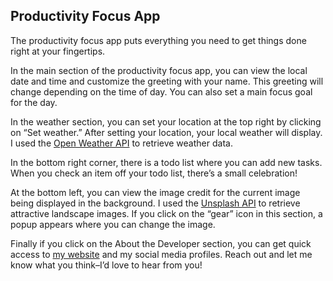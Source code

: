 ## Productivity Focus App

The productivity focus app puts everything you need to get things done right at your fingertips.

In the main section of the productivity focus app, you can view the local date and time and customize the greeting with your name. This greeting will change depending on the time of day. You can also set a main focus goal for the day.

In the weather section, you can set your location at the top right by clicking on “Set weather.” After setting your location, your local weather will display. I used the <a href="https://openweathermap.org/api">Open Weather API</a> to retrieve weather data.

In the bottom right corner, there is a todo list where you can add new tasks. When you check an item off your todo list, there’s a small celebration!

At the bottom left, you can view the image credit for the current image being displayed in the background. I used the <a href="https://unsplash.com/developers">Unsplash API</a> to retrieve attractive landscape images. If you click on the “gear” icon in this section, a popup appears where you can change the image.

Finally if you click on the About the Developer section, you can get quick access to <a href="https://nowcodethis.com/">my website</a> and my social media profiles. Reach out and let me know what you think–I’d love to hear from you!
